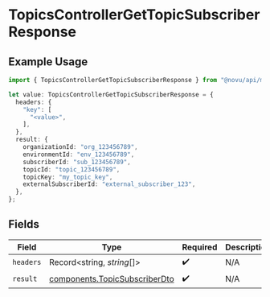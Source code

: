 # TopicsControllerGetTopicSubscriberResponse

## Example Usage

```typescript
import { TopicsControllerGetTopicSubscriberResponse } from "@novu/api/models/operations";

let value: TopicsControllerGetTopicSubscriberResponse = {
  headers: {
    "key": [
      "<value>",
    ],
  },
  result: {
    organizationId: "org_123456789",
    environmentId: "env_123456789",
    subscriberId: "sub_123456789",
    topicId: "topic_123456789",
    topicKey: "my_topic_key",
    externalSubscriberId: "external_subscriber_123",
  },
};
```

## Fields

| Field                                                                          | Type                                                                           | Required                                                                       | Description                                                                    |
| ------------------------------------------------------------------------------ | ------------------------------------------------------------------------------ | ------------------------------------------------------------------------------ | ------------------------------------------------------------------------------ |
| `headers`                                                                      | Record<string, *string*[]>                                                     | :heavy_check_mark:                                                             | N/A                                                                            |
| `result`                                                                       | [components.TopicSubscriberDto](../../models/components/topicsubscriberdto.md) | :heavy_check_mark:                                                             | N/A                                                                            |